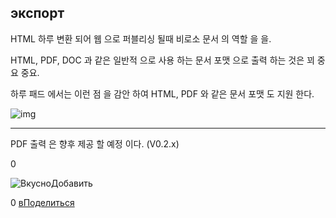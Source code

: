 ## экспорт

HTML 하루 변환 되어 웹 으로 퍼블리싱 될때 비로소 문서 의 역할 을 을.

HTML, PDF, DOC 과 같은 일반적 으로 사용 하는 문서 포맷 으로 출력 하는 것은 꾀 중요 중요.

하루 패드 에서는 이런 점 을 감안 하여 HTML, PDF 와 같은 문서 포맷 도 지원 한다.

![img](http://pad.haroopress.com/docs/ko/exports/images/exports-0.png)

------

PDF 출력 은 향후 제공 할 예정 이다. (V0.2.x)

0

![Вкусно](http://www.delicious.com/static/img/delicious.small.gif)Добавить

0
[вПоделиться](javascript:void(0);)